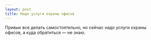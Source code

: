 ```yaml
---
layout: post 
title: Надо услуги охраны офисов 
--- 
```

Привык все делать самостоятельно, но сейчас надо услуги охраны офисов, а куда обратиться — не знаю.